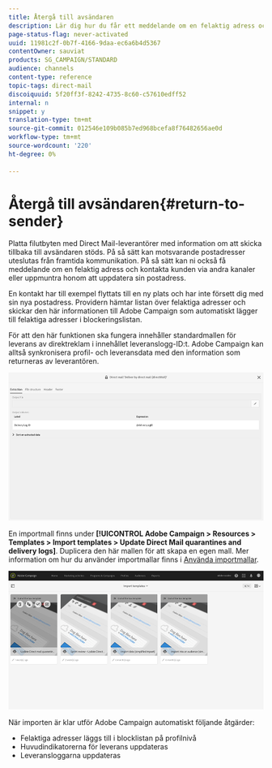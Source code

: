 ```yaml
---
title: Återgå till avsändaren
description: Lär dig hur du får ett meddelande om en felaktig adress och utelämnar den från framtida kommunikation.
page-status-flag: never-activated
uuid: 11981c2f-0b7f-4166-9daa-ec6a6b4d5367
contentOwner: sauviat
products: SG_CAMPAIGN/STANDARD
audience: channels
content-type: reference
topic-tags: direct-mail
discoiquuid: 5f20ff3f-8242-4735-8c60-c57610edff52
internal: n
snippet: y
translation-type: tm+mt
source-git-commit: 012546e109b085b7ed968bcefa8f76482656ae0d
workflow-type: tm+mt
source-wordcount: '220'
ht-degree: 0%

---
```



# Återgå till avsändaren{#return-to-sender}

Platta filutbyten med Direct Mail-leverantörer med information om att skicka tillbaka till avsändaren stöds. På så sätt kan motsvarande postadresser uteslutas från framtida kommunikation. På så sätt kan ni också få meddelande om en felaktig adress och kontakta kunden via andra kanaler eller uppmuntra honom att uppdatera sin postadress.

En kontakt har till exempel flyttats till en ny plats och har inte försett dig med sin nya postadress. Providern hämtar listan över felaktiga adresser och skickar den här informationen till Adobe Campaign som automatiskt lägger till felaktiga adresser i blockeringslistan.

För att den här funktionen ska fungera innehåller standardmallen för leverans av direktreklam i innehållet leveranslogg-ID:t. Adobe Campaign kan alltså synkronisera profil- och leveransdata med den information som returneras av leverantören.

![](assets/direct_mail_return_sender_1.png)

En importmall finns under **[!UICONTROL Adobe Campaign > Resources > Templates > Import templates > Update Direct Mail quarantines and delivery logs]**. Duplicera den här mallen för att skapa en egen mall. Mer information om hur du använder importmallar finns i [Använda importmallar](../../automating/using/importing-data-with-import-templates.md#setting-up-import-templates).

![](assets/direct_mail_return_sender_2.png)

När importen är klar utför Adobe Campaign automatiskt följande åtgärder:

* Felaktiga adresser läggs till i blocklistan på profilnivå
* Huvudindikatorerna för leverans uppdateras
* Leveransloggarna uppdateras

